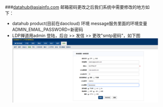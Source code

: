 ###datahub@asiainfo.com 邮箱密码更改之后我们系统中需要修改的地方如下：
- datahub product(目前在daocloud) 环境 message服务里面的环境变量ADMIN_EMAIL_PASSWORD=新密码
- LDP禅道用admin 登陆，后台 >> 发信 >> 更改"smtp密码"，如下图
![](https://github.com/lixwlixw/pic/blob/master/chandao.jpg)

